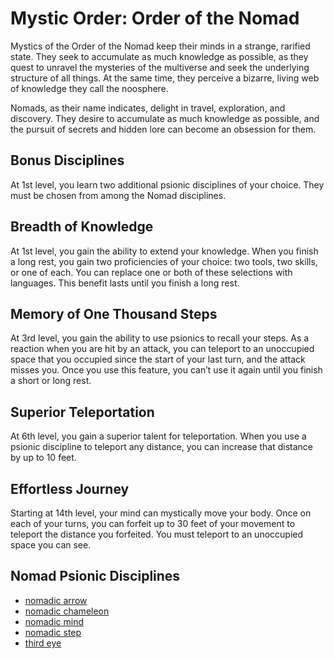 # Mystic Order: Order of the Nomad
Mystics of the Order of the Nomad keep their minds in a strange, rarified state. They seek to accumulate as much knowledge as possible, as they quest to unravel the mysteries of the multiverse and seek the underlying structure of all things. At the same time, they perceive a bizarre, living web of knowledge they call the noosphere.

Nomads, as their name indicates, delight in travel, exploration, and discovery. They desire to accumulate as much knowledge as possible, and the pursuit of secrets and hidden lore can become an obsession for them.

## Bonus Disciplines
At 1st level, you learn two additional psionic disciplines of your choice. They must be chosen from among the Nomad disciplines.

## Breadth of Knowledge
At 1st level, you gain the ability to extend your knowledge. When you finish a long rest, you gain two proficiencies of your choice: two tools, two skills, or one of each. You can replace one or both of these selections with languages. This benefit lasts until you finish a long rest.

## Memory of One Thousand Steps
At 3rd level, you gain the ability to use psionics to recall your steps. As a reaction when you are hit by an attack, you can teleport to an unoccupied space that you occupied since the start of your last turn, and the attack misses you. Once you use this feature, you can’t use it again until you finish a short or long rest.

## Superior Teleportation
At 6th level, you gain a superior talent for teleportation. When you use a psionic discipline to teleport any distance, you can increase that distance by up to 10 feet.

## Effortless Journey
Starting at 14th level, your mind can mystically move your body. Once on each of your turns, you can forfeit up to 30 feet of your movement to teleport the distance you forfeited. You must teleport to an unoccupied space you can see.

## Nomad Psionic Disciplines
* [nomadic arrow](../../Magic/Disciplines/nomadic-arrow.md)
* [nomadic chameleon](../../Magic/Disciplines/nomadic-chameleon.md)
* [nomadic mind](../../Magic/Disciplines/nomadic-mind.md)
* [nomadic step](../../Magic/Disciplines/nomadic-step.md)
* [third eye](../../Magic/Disciplines/third-eye.md)
